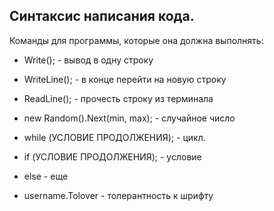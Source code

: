 ## Синтаксис написания кода.

Команды для программы, которые она должна выполнять:

+ Write(); - вывод в одну строку

+ WriteLine(); - в конце перейти на новую строку

+ ReadLine(); - прочесть строку из терминала

+ new Random().Next(min, max); - случайное число

+ while (УСЛОВИЕ ПРОДОЛЖЕНИЯ); - цикл.

+ if (УСЛОВИЕ ПРОДОЛЖЕНИЯ); - условие

+ else - еще

+ username.Tolover - толерантность к шрифту



